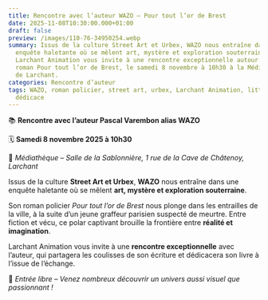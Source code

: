 ```yaml
---
title: Rencontre avec l’auteur WAZO – Pour tout l’or de Brest
date: 2025-11-08T10:30:00.000+01:00
draft: false
preview: /images/110-76-34950254.webp
summary: Issus de la culture Street Art et Urbex, WAZO nous entraîne dans une
  enquête haletante où se mêlent art, mystère et exploration souterraine.
  Larchant Animation vous invite à une rencontre exceptionnelle autour de son
  roman Pour tout l’or de Brest, le samedi 8 novembre à 10h30 à la Médiathèque
  de Larchant.
categories: Rencontre d’auteur
tags: WAZO, roman policier, street art, urbex, Larchant Animation, littérature,
  dédicace
---
```




📚 **Rencontre avec l’auteur Pascal Varembon alias WAZO**

🗓 **Samedi 8 novembre 2025 à 10h30**

📍 *Médiathèque – Salle de la Sablonnière, 1 rue de la Cave de Châtenoy, Larchant*

Issus de la culture **Street Art et Urbex**, **WAZO** nous entraîne dans une enquête haletante où se mêlent **art, mystère et exploration souterraine**.

Son roman policier *Pour tout l’or de Brest* nous plonge dans les entrailles de la ville, à la suite d’un jeune graffeur parisien suspecté de meurtre. Entre fiction et vécu, ce polar captivant brouille la frontière entre **réalité et imagination**.

Larchant Animation vous invite à une **rencontre exceptionnelle** avec l’auteur, qui partagera les coulisses de son écriture et dédicacera son livre à l’issue de l’échange.

💛 *Entrée libre – Venez nombreux découvrir un univers aussi visuel que passionnant !*
